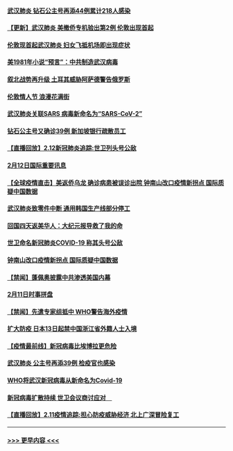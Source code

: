 #### [武汉肺炎 钻石公主号再添44例累计218人感染](../pages/prog202/a102776089.md?t=02131455) 
#### [【更新】武汉肺炎 美撤侨专机验出第2例 伦敦出现首起](../pages/prog202/a102770740.md?t=02131455) 
#### [伦敦现首起武汉肺炎 妇女飞抵机场即出现症状](../pages/prog202/a102776031.md?t=02131455) 
#### [美1981年小说“预言”：中共制造武汉病毒](../pages/prog202/a102775980.md?t=02131455) 
#### [叙北战势再升级 土耳其威胁阿萨德警告俄罗斯](../pages/prog202/a102775904.md?t=02131455) 
#### [伦敦情人节 浪漫花满街](../pages/prog202/a102775786.md?t=02131455) 
#### [武汉肺炎关联SARS 病毒新命名为“SARS-CoV-2”](../pages/prog202/a102775719.md?t=02131455) 
#### [钻石公主号又确诊39例 新加坡银行疏散员工](../pages/prog202/a102775691.md?t=02131455) 
#### [【直播回放】2.12新冠肺炎追踪:世卫列头号公敌](../pages/prog202/a102775541.md?t=02131455) 
#### [2月12日国际重要讯息](../pages/prog202/a102775437.md?t=02131455) 
#### [【全球疫情直击】美返侨乌龙 确诊病患被误诊出院 钟南山改口疫情新拐点 国际质疑中国数据](../pages/prog202/a102775378.md?t=02131455) 
#### [武汉肺炎致零件中断 通用韩国生产线部分停工](../pages/prog202/a102775365.md?t=02131455) 
#### [回国四天返美华人：大纪元报导救了我的命](../pages/prog202/a102775342.md?t=02131455) 
#### [世卫命名新冠肺炎COVID-19 称其头号公敌](../pages/prog202/a102775196.md?t=02131455) 
#### [钟南山改口疫情新拐点 国际质疑中国数据](../pages/prog202/a102775178.md?t=02131455) 
#### [【禁闻】蓬佩奥披露中共渗透美国内幕](../pages/prog202/a102775129.md?t=02131455) 
#### [2月11日时事拼盘](../pages/prog202/a102775140.md?t=02131455) 
#### [【禁闻】先遣专家组抵中 WHO警告海外疫情](../pages/prog202/a102775112.md?t=02131455) 
#### [扩大防疫 日本13日起禁中国浙江省外籍人士入境](../pages/prog202/a102775051.md?t=02131455) 
#### [【疫情最前线】新冠病毒比埃博拉更危险](../pages/prog202/a102775043.md?t=02131455) 
#### [武汉肺炎 公主号再添39例 检疫官也感染](../pages/prog202/a102775031.md?t=02131455) 
#### [WHO将武汉新冠病毒从新命名为Covid-19](../pages/prog202/a102774891.md?t=02131455) 
#### [新冠病毒扩散持续 世卫会议商讨应对　](../pages/prog202/a102774850.md?t=02131455) 
#### [【直播回放】2.11疫情追踪:担心防疫威胁经济 北上广深冒险复工](../pages/prog202/a102774741.md?t=02131455) 

----
#### [ >>> 更早内容 <<< ](../indexes/prog202-earlier.md)
